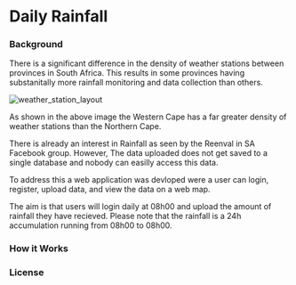 # Daily Rainfall

### Background
There is a significant difference in the density of weather stations between provinces in South Africa. This results in some provinces having substanitally more rainfall monitoring and data collection than others. 

![weather_station_layout](https://user-images.githubusercontent.com/63784083/184902612-25e2d36b-712a-42ec-b08a-5b7b18671165.png)

As shown in the above image the Western Cape has a far greater density of weather stations than the Northern Cape. 

There is already an interest in Rainfall as seen by the Reenval in SA Facebook group. However, The data uploaded does not get saved to a single database and nobody can easilly access this data. 

To address this a web application was devloped were a user can login, register, upload data, and view the data on a web map. 

The aim is that users will login daily at 08h00 and upload the amount of rainfall they have recieved. 
Please note that the rainfall is a 24h accumulation running from 08h00 to 08h00.

### How it Works

### License

